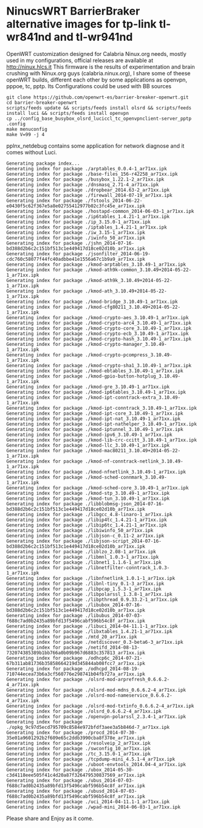NinucsWRT BarrierBraker alternative images for tp-link tl-wr841nd and tl-wr941nd
========================================================================
OpenWRT customization designed for Calabria Ninux.org needs, mostly used in my configurations, official releases are available at  http://ninux.hlcs.it
This firmware is the results of experimentation and brain crushing with Ninux.org guys (calabria.ninux.org), 
I share some of theese openWRT builds, different each other by some applications as openvpn, pppoe, tc, pptp. Its Configurations could be used with BB sources

    git clone https://github.com/openwrt-es/barrier-breaker-openwrt.git
    cd barrier-breaker-openwrt
    scripts/feeds update && scripts/feeds install olsrd && scripts/feeds install luci && scripts/feeds install openvpn
    cp ../config_base_busybox_olsrd_luciccl_tc_openvpnclient-server_pptp .config
    make menuconfig
    make V=99 -j 4
    
pplnx_netdebug contains some application for network diagnose and it comes without Luci.
    
    Generating package index...
    Generating index for package ./arptables_0.0.4-1_ar71xx.ipk
    Generating index for package ./base-files_156-r42258_ar71xx.ipk
    Generating index for package ./busybox_1.22.1-2_ar71xx.ipk
    Generating index for package ./dnsmasq_2.71-4_ar71xx.ipk
    Generating index for package ./dropbear_2014.63-2_ar71xx.ipk
    Generating index for package ./firewall_2014-07-19_ar71xx.ipk
    Generating index for package ./fstools_2014-06-22-e0430f5c62f367e5a8e02755412977b02c3fc45e_ar71xx.ipk
    Generating index for package ./hostapd-common_2014-06-03-1_ar71xx.ipk
    Generating index for package ./ip6tables_1.4.21-1_ar71xx.ipk
    Generating index for package ./ip_3.15.0-1_ar71xx.ipk
    Generating index for package ./iptables_1.4.21-1_ar71xx.ipk
    Generating index for package ./iw_3.15-1_ar71xx.ipk
    Generating index for package ./iwinfo_50_ar71xx.ipk
    Generating index for package ./jshn_2014-07-16-bd388d2b6c2c151bf513c1e449417d18ce02d10b_ar71xx.ipk
    Generating index for package ./jsonfilter_2014-06-19-cdc760c58077f44fc40adbbe41e1556a67c1b9a9_ar71xx.ipk
    Generating index for package ./kmod-arptables_3.10.49-1_ar71xx.ipk
    Generating index for package ./kmod-ath9k-common_3.10.49+2014-05-22-1_ar71xx.ipk
    Generating index for package ./kmod-ath9k_3.10.49+2014-05-22-1_ar71xx.ipk
    Generating index for package ./kmod-ath_3.10.49+2014-05-22-1_ar71xx.ipk
    Generating index for package ./kmod-bridge_3.10.49-1_ar71xx.ipk
    Generating index for package ./kmod-cfg80211_3.10.49+2014-05-22-1_ar71xx.ipk
    Generating index for package ./kmod-crypto-aes_3.10.49-1_ar71xx.ipk
    Generating index for package ./kmod-crypto-arc4_3.10.49-1_ar71xx.ipk
    Generating index for package ./kmod-crypto-core_3.10.49-1_ar71xx.ipk
    Generating index for package ./kmod-crypto-ecb_3.10.49-1_ar71xx.ipk
    Generating index for package ./kmod-crypto-hash_3.10.49-1_ar71xx.ipk
    Generating index for package ./kmod-crypto-manager_3.10.49-1_ar71xx.ipk
    Generating index for package ./kmod-crypto-pcompress_3.10.49-1_ar71xx.ipk
    Generating index for package ./kmod-crypto-sha1_3.10.49-1_ar71xx.ipk
    Generating index for package ./kmod-ebtables_3.10.49-1_ar71xx.ipk
    Generating index for package ./kmod-gpio-button-hotplug_3.10.49-1_ar71xx.ipk
    Generating index for package ./kmod-gre_3.10.49-1_ar71xx.ipk
    Generating index for package ./kmod-ip6tables_3.10.49-1_ar71xx.ipk
    Generating index for package ./kmod-ipt-conntrack-extra_3.10.49-1_ar71xx.ipk
    Generating index for package ./kmod-ipt-conntrack_3.10.49-1_ar71xx.ipk
    Generating index for package ./kmod-ipt-core_3.10.49-1_ar71xx.ipk
    Generating index for package ./kmod-ipt-nat_3.10.49-1_ar71xx.ipk
    Generating index for package ./kmod-ipt-nathelper_3.10.49-1_ar71xx.ipk
    Generating index for package ./kmod-iptunnel_3.10.49-1_ar71xx.ipk
    Generating index for package ./kmod-ipv6_3.10.49-1_ar71xx.ipk
    Generating index for package ./kmod-lib-crc-ccitt_3.10.49-1_ar71xx.ipk
    Generating index for package ./kmod-llc_3.10.49-1_ar71xx.ipk
    Generating index for package ./kmod-mac80211_3.10.49+2014-05-22-1_ar71xx.ipk
    Generating index for package ./kmod-nf-conntrack-netlink_3.10.49-1_ar71xx.ipk
    Generating index for package ./kmod-nfnetlink_3.10.49-1_ar71xx.ipk
    Generating index for package ./kmod-sched-connmark_3.10.49-1_ar71xx.ipk
    Generating index for package ./kmod-sched-core_3.10.49-1_ar71xx.ipk
    Generating index for package ./kmod-stp_3.10.49-1_ar71xx.ipk
    Generating index for package ./kmod-tun_3.10.49-1_ar71xx.ipk
    Generating index for package ./libblobmsg-json_2014-07-16-bd388d2b6c2c151bf513c1e449417d18ce02d10b_ar71xx.ipk
    Generating index for package ./libgcc_4.8-linaro-1_ar71xx.ipk
    Generating index for package ./libip4tc_1.4.21-1_ar71xx.ipk
    Generating index for package ./libip6tc_1.4.21-1_ar71xx.ipk
    Generating index for package ./libiwinfo_50_ar71xx.ipk
    Generating index for package ./libjson-c_0.11-2_ar71xx.ipk
    Generating index for package ./libjson-script_2014-07-16-bd388d2b6c2c151bf513c1e449417d18ce02d10b_ar71xx.ipk
    Generating index for package ./liblzo_2.08-1_ar71xx.ipk
    Generating index for package ./libmnl_1.0.3-1_ar71xx.ipk
    Generating index for package ./libnet1_1.1.6-1_ar71xx.ipk
    Generating index for package ./libnetfilter-conntrack_1.0.3-1_ar71xx.ipk
    Generating index for package ./libnfnetlink_1.0.1-1_ar71xx.ipk
    Generating index for package ./libnl-tiny_0.1-3_ar71xx.ipk
    Generating index for package ./libpcap_1.5.3-1_ar71xx.ipk
    Generating index for package ./libpolarssl_1.3.8-1_ar71xx.ipk
    Generating index for package ./libpthread_0.9.33.2-1_ar71xx.ipk
    Generating index for package ./libubox_2014-07-16-bd388d2b6c2c151bf513c1e449417d18ce02d10b_ar71xx.ipk
    Generating index for package ./libubus_2014-07-03-f688c7ad0b2435a89bfd13f5496cabf596b54c8f_ar71xx.ipk
    Generating index for package ./libuci_2014-04-11.1-1_ar71xx.ipk
    Generating index for package ./libxtables_1.4.21-1_ar71xx.ipk
    Generating index for package ./mtd_20_ar71xx.ipk
    Generating index for package ./netdiscover_0.3-beta6-3_ar71xx.ipk
    Generating index for package ./netifd_2014-08-13-732074385389b1bb766a0b09b967d6883c357813_ar71xx.ipk
    Generating index for package ./odhcp6c_2014-07-21-67b311ab81736b35858664219d345844ab08fcc7_ar71xx.ipk
    Generating index for package ./odhcpd_2014-08-19-710744ecea73b6a3cf560776e298741b04fb727a_ar71xx.ipk
    Generating index for package ./olsrd-mod-arprefresh_0.6.6.2-4_ar71xx.ipk
    Generating index for package ./olsrd-mod-mdns_0.6.6.2-4_ar71xx.ipk
    Generating index for package ./olsrd-mod-nameservice_0.6.6.2-4_ar71xx.ipk
    Generating index for package ./olsrd-mod-txtinfo_0.6.6.2-4_ar71xx.ipk
    Generating index for package ./olsrd_0.6.6.2-4_ar71xx.ipk
    Generating index for package ./openvpn-polarssl_2.3.4-1_ar71xx.ipk
    Generating index for package ./opkg_9c97d5ecd795709c8584e972bfdf3aee3a5b846d-7_ar71xx.ipk
    Generating index for package ./procd_2014-07-30-35e01a9601292b2f609e65c2ddb3990cba8f378e_ar71xx.ipk
    Generating index for package ./resolveip_2_ar71xx.ipk
    Generating index for package ./swconfig_10_ar71xx.ipk
    Generating index for package ./tc_3.15.0-1_ar71xx.ipk
    Generating index for package ./tcpdump-mini_4.5.1-4_ar71xx.ipk
    Generating index for package ./uboot-envtools_2014.04-4_ar71xx.ipk
    Generating index for package ./ubox_2014-05-30-c3d4118eee505f41c4d20a87f326479530837569_ar71xx.ipk
    Generating index for package ./ubus_2014-07-03-f688c7ad0b2435a89bfd13f5496cabf596b54c8f_ar71xx.ipk
    Generating index for package ./ubusd_2014-07-03-f688c7ad0b2435a89bfd13f5496cabf596b54c8f_ar71xx.ipk
    Generating index for package ./uci_2014-04-11.1-1_ar71xx.ipk
    Generating index for package ./wpad-mini_2014-06-03-1_ar71xx.ipk
    
Please share and Enjoy as it come.
